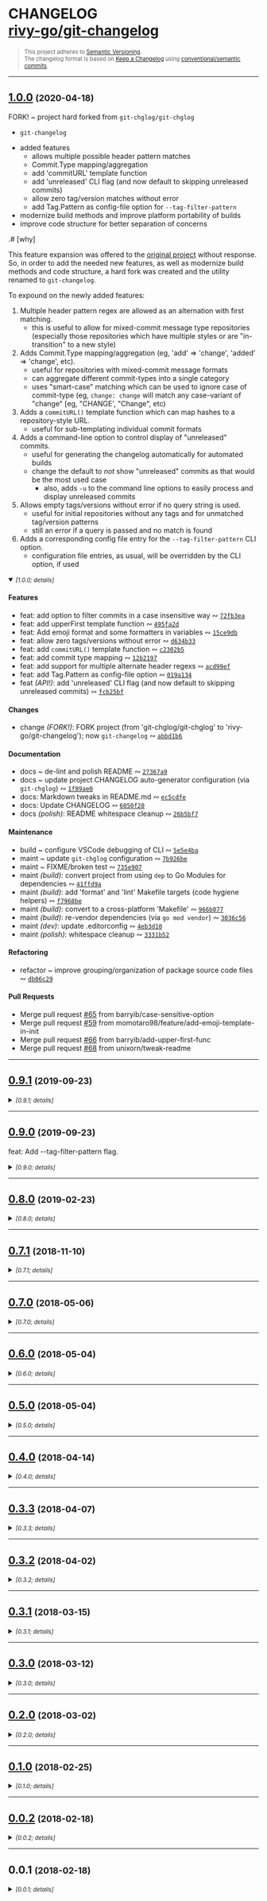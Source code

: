 <!-- markdownlint-disable --><!-- spellchecker:ignore markdownlint --><!-- spellchecker:disable -->

# CHANGELOG <br/> [rivy-go/git-changelog](https://github.com/rivy-go/git-changelog)

<div style="font-size: 0.8em">

> This project adheres to [Semantic Versioning](http://semver.org/spec/v2.0.0.html).
> <br/>
> The changelog format is based on [Keep a Changelog](https://keepachangelog.com/en/1.0.0/) using [conventional/semantic commits](https://nitayneeman.com/posts/understanding-semantic-commit-messages-using-git-and-angular).

</div>
<div class="prefix"></div>

---

## [1.0.0](https://github.com/rivy-go/git-changelog/compare/0.9.1...1.0.0) <small>(2020-04-18)</small>

FORK! ~ project hard forked from `git-chglog/git-chglog`

* `git-changelog`

- added features
  - allows multiple possible header pattern matches
  - Commit.Type mapping/aggregation
  - add 'commitURL' template function
  - add 'unreleased' CLI flag (and now default to skipping unreleased commits)
  - allow zero tag/version matches without error
  - add Tag.Pattern as config-file option for `--tag-filter-pattern`
- modernize build methods and improve platform portability of builds
- improve code structure for better separation of concerns

.# [why]

This feature expansion was offered to the [original project](https://github.com/git-chglog/git-chglog/issues/53)
without response. So, in order to add the needed new features, as well as modernize build
methods and code structure, a hard fork was created and the utility renamed to
`git-changelog`.

To expound on the newly added features:

1. Multiple header pattern regex are allowed as an alternation with first matching.
    - this is useful to allow for mixed-commit message type repositories (especially those repositories which have multiple styles or are "in-transition" to a new style)
2. Adds Commit.Type mapping/aggregation (eg, 'add' => 'change', 'added' => 'change', etc).
    - useful for repositories with mixed-commit message formats
    - can aggregate different commit-types into a single category
    - uses "smart-case" matching which can be used to ignore case of commit-type (eg, `change: change` will match any case-variant of "change" [eg, "CHANGE', "Change", etc)
3. Adds a `commitURL()` template function which can map hashes to a repository-style URL.
    - useful for sub-templating individual commit formats
4. Adds a command-line option to control display of "unreleased" commits.
    - useful for generating the changelog automatically for automated builds
    - change the default to *not* show "unreleased" commits as that would be the most used case
        - also, adds `-u` to the command line options to easily process and display unreleased commits
5. Allows empty tags/versions without error if no query string is used.
    - useful for initial repositories without any tags and for unmatched tag/version patterns
    - still an error if a query is passed and no match is found
6. Adds a corresponding config file entry for the `--tag-filter-pattern` CLI option.
    - configuration file entries, as usual, will be overridden by the CLI option, if used

<details open><summary><small><em>[1.0.0; details]</em></small></summary>

#### Features

* feat: add option to filter commits in a case insensitive way &ac; [`72fb3ea`](https://github.com/rivy-go/git-changelog/commit/72fb3eac14ad73a2a9ac82a679075bc9bfc72ea9)
* feat: add upperFirst template function &ac; [`495fa2d`](https://github.com/rivy-go/git-changelog/commit/495fa2de574c1d330aaebf7b48934f3b270ef6ea)
* feat: Add emoji format and some formatters in variables &ac; [`15ce9db`](https://github.com/rivy-go/git-changelog/commit/15ce9db03e27cca63a26e5f3d82920c2313fa8a9)
* feat: allow zero tags/versions without error &ac; [`d634b33`](https://github.com/rivy-go/git-changelog/commit/d634b33730339553afa80a2e8379f42d76bca3e6)
* feat: add `commitURL()` template function &ac; [`c2302b5`](https://github.com/rivy-go/git-changelog/commit/c2302b5a3079194f7d2779a9112c8fb6d51dd984)
* feat: add commit type mapping &ac; [`12b2197`](https://github.com/rivy-go/git-changelog/commit/12b2197f675c3b2f2c2b613f804edea124d71e3d)
* feat: add support for multiple alternate header regexs &ac; [`acd99ef`](https://github.com/rivy-go/git-changelog/commit/acd99ef3472b48d628b7c6d34765dabed72c4d25)
* feat: add Tag.Pattern as config-file option &ac; [`019a134`](https://github.com/rivy-go/git-changelog/commit/019a1341bfc10da4b0eb8b7a77fe2bc3a01557bb)
* feat *(API!)*: add 'unreleased' CLI flag (and now default to skipping unreleased commits) &ac; [`fcb25bf`](https://github.com/rivy-go/git-changelog/commit/fcb25bf230db40a4a432366951f44ed9ef64d3ce)

#### Changes

* change *(FORK!)*: FORK project (from 'git-chglog/git-chglog' to 'rivy-go/git-changelog'); now `git-changelog` &ac; [`abbd1b6`](https://github.com/rivy-go/git-changelog/commit/abbd1b62bd5959340e6acf6480c068be9645dd35)

#### Documentation

* docs ~ de-lint and polish README &ac; [`27367a9`](https://github.com/rivy-go/git-changelog/commit/27367a97a21bdb9bd822750abc917976a376da6b)
* docs ~ update project CHANGELOG auto-generator configuration (via `git-chglog`) &ac; [`1f89ae0`](https://github.com/rivy-go/git-changelog/commit/1f89ae0c1c55154a6f3b8792137f320ac0d34ad4)
* docs: Markdown tweaks in README.md &ac; [`ec5cdfe`](https://github.com/rivy-go/git-changelog/commit/ec5cdfeea22263682a81c3dead988d141c4f64e6)
* docs: Update CHANGELOG &ac; [`6050f20`](https://github.com/rivy-go/git-changelog/commit/6050f20bcdb0cb4915ffd5a36efdefa29989861d)
* docs *(polish)*: README whitespace cleanup &ac; [`26b5bf7`](https://github.com/rivy-go/git-changelog/commit/26b5bf75276bba99a5288041e22bd6d705314a78)

#### Maintenance

* build ~ configure VSCode debugging of CLI &ac; [`5e5e4ba`](https://github.com/rivy-go/git-changelog/commit/5e5e4ba31a93e17cb1e858b54c5e84ba28448388)
* maint ~ update `git-chglog` configuration &ac; [`7b926be`](https://github.com/rivy-go/git-changelog/commit/7b926be3a13b1a36d093d47b1f145d019ca57aaa)
* maint ~ FIXME/broken test &ac; [`735e907`](https://github.com/rivy-go/git-changelog/commit/735e907c54c8b9649e74e18d2d180dd1c542ebc6)
* maint *(build)*: convert project from using `dep` to Go Modules for dependencies &ac; [`41ffd9a`](https://github.com/rivy-go/git-changelog/commit/41ffd9a628a5fcd7ee86df238e982a00eeb840c7)
* maint *(build)*: add 'format' and 'lint' Makefile targets (code hygiene helpers) &ac; [`f7968be`](https://github.com/rivy-go/git-changelog/commit/f7968bee408572928150fe507868ef72642e6a3a)
* maint *(build)*: convert to a cross-platform 'Makefile' &ac; [`966b077`](https://github.com/rivy-go/git-changelog/commit/966b07731570e5228b0b234f25d34cd7d0cb9e51)
* maint *(build)*: re-vendor dependencies (via `go mod vendor`) &ac; [`3036c56`](https://github.com/rivy-go/git-changelog/commit/3036c5654426ae2f31af01aa3b550a440201cfac)
* maint *(dev)*: update .editorconfig &ac; [`4eb3d10`](https://github.com/rivy-go/git-changelog/commit/4eb3d10a7138560a9c7ef0b4902330354e6d7393)
* maint *(polish)*: whitespace cleanup &ac; [`3331b52`](https://github.com/rivy-go/git-changelog/commit/3331b52d8f489e9879855f42a2c27b71253d26c4)

#### Refactoring

* refactor ~ improve grouping/organization of package source code files &ac; [`db06c29`](https://github.com/rivy-go/git-changelog/commit/db06c295f056b3f41be86f897afc79d46bb732a3)

#### Pull Requests

* Merge pull request [#65](https://github.com/rivy-go/git-changelog/issues/65) from barryib/case-sensitive-option
* Merge pull request [#59](https://github.com/rivy-go/git-changelog/issues/59) from momotaro98/feature/add-emoji-template-in-init
* Merge pull request [#66](https://github.com/rivy-go/git-changelog/issues/66) from barryib/add-upper-first-func
* Merge pull request [#68](https://github.com/rivy-go/git-changelog/issues/68) from unixorn/tweak-readme

</details>

---

## [0.9.1](https://github.com/rivy-go/git-changelog/compare/0.9.0...0.9.1) <small>(2019-09-23)</small>

<details><summary><small><em>[0.9.1; details]</em></small></summary>

<br/>

*No changelog for this release.*

</details>

---

## [0.9.0](https://github.com/rivy-go/git-changelog/compare/0.8.0...0.9.0) <small>(2019-09-23)</small>

feat: Add --tag-filter-pattern flag.

<details><summary><small><em>[0.9.0; details]</em></small></summary>

#### Features

* feat: Add --tag-filter-pattern flag. &ac; [`1198e28`](https://github.com/rivy-go/git-changelog/commit/1198e283de00a32746be4dca6ac9ce688d7bfb9e)

#### Fixes

* fix: Fixing tests on windows &ac; [`f5df8fa`](https://github.com/rivy-go/git-changelog/commit/f5df8faf8b6a328107fc5142a7ef36dae28fdeb5)

#### Documentation

* docs: Add windows installation &ac; [`af1f714`](https://github.com/rivy-go/git-changelog/commit/af1f71410a8e27d529bf880dcab2d2e37a0d29f0)

#### Pull Requests

* Merge pull request [#44](https://github.com/rivy-go/git-changelog/issues/44) from evanchaoli/tag-filter
* Merge pull request [#41](https://github.com/rivy-go/git-changelog/issues/41) from StanleyGoldman/fixing-tests-windows
* Merge pull request [#37](https://github.com/rivy-go/git-changelog/issues/37) from ForkingSyndrome/master

</details>

---

## [0.8.0](https://github.com/rivy-go/git-changelog/compare/0.7.1...0.8.0) <small>(2019-02-23)</small>

<details><summary><small><em>[0.8.0; details]</em></small></summary>

#### Features

* feat: add the contains, hasPrefix, hasSuffix, replace, lower and upper functions to the template functions map &ac; [`dc12802`](https://github.com/rivy-go/git-changelog/commit/dc128028e64f6413fa3b191b97c9f76471c21a63)

#### Pull Requests

* Merge pull request [#34](https://github.com/rivy-go/git-changelog/issues/34) from atosatto/template-functions

</details>

---

## [0.7.1](https://github.com/rivy-go/git-changelog/compare/0.7.0...0.7.1) <small>(2018-11-10)</small>

<details><summary><small><em>[0.7.1; details]</em></small></summary>

#### Fixes

* fix: Panic occured when exec --next-tag with HEAD with tag &ac; [`e407b9a`](https://github.com/rivy-go/git-changelog/commit/e407b9a96ee3ce2a685e89cdb536404ec8ca1cb9)

#### Documentation

* docs: Fix typo &ac; [`f53bfcc`](https://github.com/rivy-go/git-changelog/commit/f53bfccee07433c440884ecc8853dc9981f0a9d5)

#### Pull Requests

* Merge pull request [#31](https://github.com/rivy-go/git-changelog/issues/31) from drubin/patch-1
* Merge pull request [#30](https://github.com/rivy-go/git-changelog/issues/30) from vvakame/fix-panic

</details>

---

## [0.7.0](https://github.com/rivy-go/git-changelog/compare/0.6.0...0.7.0) <small>(2018-05-06)</small>

<details><summary><small><em>[0.7.0; details]</em></small></summary>

#### Features

* feat: Add URL of output example for template style &ac; [`87df4b4`](https://github.com/rivy-go/git-changelog/commit/87df4b477c0f1b860f09d1e752d451ed042c2399)
* feat: Add `--next-tag` flag (experimental) &ac; [`f8f4ccb`](https://github.com/rivy-go/git-changelog/commit/f8f4ccb8b764ed22270ec86d43f4406e6fb57bc8)

#### Fixes

* fix: Remove accidentally added `Unreleased.Tag` &ac; [`7a71844`](https://github.com/rivy-go/git-changelog/commit/7a71844c6f73e65e271af187ee14f8dbe610adea)

#### Documentation

* docs: Fix typo &ac; [`4046d94`](https://github.com/rivy-go/git-changelog/commit/4046d94b7c58f3d9e813ebfc6911882d3e30a1a9)
* docs: Add document related on `--next-tag` &ac; [`83ccab2`](https://github.com/rivy-go/git-changelog/commit/83ccab2905e0296f343fec8e15555f8d5fc45097)

#### Maintenance

* chore: Update `changelog` task in Makefile &ac; [`5ad4cab`](https://github.com/rivy-go/git-changelog/commit/5ad4cab29873be97762eb9d4b2a29e0be51a68f1)

#### Test Improvements

* test: Change output test of chglog to keep-a-changelog &ac; [`d008bef`](https://github.com/rivy-go/git-changelog/commit/d008bef7fb1a50bb02dbf06deb5b539c6c996b9a)
* test: Refactor for chglog test code &ac; [`36cf6bc`](https://github.com/rivy-go/git-changelog/commit/36cf6bce12154394db9e67419af522af192d3b6b)

#### Pull Requests

* Merge pull request [#22](https://github.com/rivy-go/git-changelog/issues/22) from git-chglog/feat/add-preview-style-link
* Merge pull request [#21](https://github.com/rivy-go/git-changelog/issues/21) from git-chglog/feat/next-tag

</details>

---

## [0.6.0](https://github.com/rivy-go/git-changelog/compare/0.5.0...0.6.0) <small>(2018-05-04)</small>

<details><summary><small><em>[0.6.0; details]</em></small></summary>

#### Features

* feat: Add tag name header id for keep-a-changelog template &ac; [`481f6c0`](https://github.com/rivy-go/git-changelog/commit/481f6c0770b61577e91ba0a1a0101ce77fc3c422)

#### Documentation

* docs: docs: Update template example for README &ac; [`bcfe4d2`](https://github.com/rivy-go/git-changelog/commit/bcfe4d23cf34d0a7209be4766499eb77b9b1cee2)

#### Maintenance

* chore: Update CHANGELOG template format &ac; [`f97c6a0`](https://github.com/rivy-go/git-changelog/commit/f97c6a022e7c106fb2e796838d76c0de8e535882)

#### Pull Requests

* Merge pull request [#20](https://github.com/rivy-go/git-changelog/issues/20) from git-chglog/feat/kac-template-title-id

</details>

---

## [0.5.0](https://github.com/rivy-go/git-changelog/compare/0.4.0...0.5.0) <small>(2018-05-04)</small>

<details><summary><small><em>[0.5.0; details]</em></small></summary>

#### Features

* feat: Update template format to human readable &ac; [`25c4182`](https://github.com/rivy-go/git-changelog/commit/25c41823a330239b3b2f835a8b4fcd3974328e2c)
* feat: Add `Unreleased` field to `RenderData` &ac; [`5ce1760`](https://github.com/rivy-go/git-changelog/commit/5ce1760d0f0638731a5b12a09b3d6fa8b10a24e2)

#### Fixes

* fix: Add unreleased commits section to keep-a-changelog template [#15](https://github.com/rivy-go/git-changelog/issues/15) &ac; [`d3e1f56`](https://github.com/rivy-go/git-changelog/commit/d3e1f56e9164974d99de4d6f7ce4b101fe234d84)

#### Documentation

* docs: Update template example for README &ac; [`3f49f93`](https://github.com/rivy-go/git-changelog/commit/3f49f9338fcee6a1ca3e4d65de7575bd31e73269)
* docs: Fix markdown table format &ac; [`f65b08d`](https://github.com/rivy-go/git-changelog/commit/f65b08d1f6a3a99a59bf0301377f6a72b5aa446c)
* docs: Fix "style" markdown format &ac; [`d44e8cc`](https://github.com/rivy-go/git-changelog/commit/d44e8ccdcb6558b9621e14752211bb8872418e53)

#### Maintenance

* chore: Update CHANGELOG template format &ac; [`5564081`](https://github.com/rivy-go/git-changelog/commit/55640815838e09ffd15fbcae7ce59f71e155d6f8)

#### Pull Requests

* Merge pull request [#19](https://github.com/rivy-go/git-changelog/issues/19) from git-chglog/fix/unreleased-commits
* Merge pull request [#18](https://github.com/rivy-go/git-changelog/issues/18) from ringohub/master

</details>

---

## [0.4.0](https://github.com/rivy-go/git-changelog/compare/0.3.3...0.4.0) <small>(2018-04-14)</small>

<details><summary><small><em>[0.4.0; details]</em></small></summary>

#### Features

* feat: Add support for Bitbucket &ac; [`21ae9e8`](https://github.com/rivy-go/git-changelog/commit/21ae9e83883133fabdf828863864e2ad9dabd0df)

#### Documentation

* docs: Update `--init` gif animation &ac; [`ab4e0f6`](https://github.com/rivy-go/git-changelog/commit/ab4e0f6039ba65a2c58758ff88971e8001bd9ab5)
* docs: Add Bitbucket section &ac; [`a00a2f2`](https://github.com/rivy-go/git-changelog/commit/a00a2f206fbc71f4b71a54d98c8867976138c288)

#### Pull Requests

* Merge pull request [#17](https://github.com/rivy-go/git-changelog/issues/17) from git-chglog/feat/bitbucket

</details>

---

## [0.3.3](https://github.com/rivy-go/git-changelog/compare/0.3.2...0.3.3) <small>(2018-04-07)</small>

<details><summary><small><em>[0.3.3; details]</em></small></summary>

#### Features

* feat: Change to kindly error message when git-tag does not exist &ac; [`82d0df1`](https://github.com/rivy-go/git-changelog/commit/82d0df16a8178e1fac607eb76c24d4784e90b34f)

#### Documentation

* docs: Update TODO List &ac; [`588c3d0`](https://github.com/rivy-go/git-changelog/commit/588c3d0a41053b0e92ec436bb7c488d18f291cb0)

#### Pull Requests

* Merge pull request [#16](https://github.com/rivy-go/git-changelog/issues/16) from git-chglog/fix/empty-tag-handling

</details>

---

## [0.3.2](https://github.com/rivy-go/git-changelog/compare/0.3.1...0.3.2) <small>(2018-04-02)</small>

<details><summary><small><em>[0.3.2; details]</em></small></summary>

#### Fixes

* fix: Fix color output bug in windows help command &ac; [`e304986`](https://github.com/rivy-go/git-changelog/commit/e30498689cafb07a1fa09c640e45cbd3a005fef4)

#### Pull Requests

* Merge pull request [#14](https://github.com/rivy-go/git-changelog/issues/14) from git-chglog/fix/windows-help-color

</details>

---

## [0.3.1](https://github.com/rivy-go/git-changelog/compare/0.3.0...0.3.1) <small>(2018-03-15)</small>

<details><summary><small><em>[0.3.1; details]</em></small></summary>

#### Fixes

* fix: fix preview string of commit subject &ac; [`b217d78`](https://github.com/rivy-go/git-changelog/commit/b217d782ebc4c2facc5047836a9aa26f5701e083)

#### Pull Requests

* Merge pull request [#13](https://github.com/rivy-go/git-changelog/issues/13) from kt3k/feature/fix-preview

</details>

---

## [0.3.0](https://github.com/rivy-go/git-changelog/compare/0.2.0...0.3.0) <small>(2018-03-12)</small>

<details><summary><small><em>[0.3.0; details]</em></small></summary>

#### Features

* feat: Add support for GitLab &ac; [`45ed6e3`](https://github.com/rivy-go/git-changelog/commit/45ed6e3ee29ace0acb516ad1fb168aad11cce404)

#### Documentation

* docs: Add document related to GitLab &ac; [`0a623f3`](https://github.com/rivy-go/git-changelog/commit/0a623f3f618396f9a297ff60dc5cb19d91116ad4)
* docs: Fix old template section in document &ac; [`d446571`](https://github.com/rivy-go/git-changelog/commit/d446571b8c5dc54e790ea8b054d2c7b4be22c231)

#### Maintenance

* chore: Add helper task for generate CHANGELOG &ac; [`081aa8d`](https://github.com/rivy-go/git-changelog/commit/081aa8df602943282e0f1c7b68ba07118477eeb3)

#### Pull Requests

* Merge pull request [#12](https://github.com/rivy-go/git-changelog/issues/12) from git-chglog/feat/gitlab

</details>

---

## [0.2.0](https://github.com/rivy-go/git-changelog/compare/0.1.0...0.2.0) <small>(2018-03-02)</small>

<details><summary><small><em>[0.2.0; details]</em></small></summary>

#### Features

* feat: Add template for `Keep a changelog` to the `--init` option &ac; [`ed6fb27`](https://github.com/rivy-go/git-changelog/commit/ed6fb2722ea84db8b9349d1bff61285cf5c0878d)
* feat: Supports vim like `j/k` keybind with item selection of `--init` &ac; [`790a2e6`](https://github.com/rivy-go/git-changelog/commit/790a2e6574e5f1d7af5fe2883ae3e7ee3da13093)

#### Documentation

* docs: Change CHANGELOG format to Keep a changelog &ac; [`7a004f8`](https://github.com/rivy-go/git-changelog/commit/7a004f88eb2be8ca88899e7e9332ddd42bb08ac0)
* docs: Add AppVeyor status badge &ac; [`dd838e8`](https://github.com/rivy-go/git-changelog/commit/dd838e86752a9fe046127074a32bc92f1101ab04)

#### Maintenance

* chore: Fix release flow (retry) &ac; [`4059813`](https://github.com/rivy-go/git-changelog/commit/40598132fcaecca49b0e38a8c904630ffc0de1ec)
* chore: Add AppVeyor config &ac; [`f9ab379`](https://github.com/rivy-go/git-changelog/commit/f9ab3795194698ad54cf24bf192b901487657dd8)

#### Test Improvements

* test: Pass all the test cases with windows &ac; [`98543fb`](https://github.com/rivy-go/git-changelog/commit/98543fb897a4837cf228e0b490861df27f43261a)

#### Pull Requests

* Merge pull request [#11](https://github.com/rivy-go/git-changelog/issues/11) from git-chglog/develop
* Merge pull request [#10](https://github.com/rivy-go/git-changelog/issues/10) from mattn/fix-test
* Merge pull request [#9](https://github.com/rivy-go/git-changelog/issues/9) from mattn/windows-color

</details>

---

## [0.1.0](https://github.com/rivy-go/git-changelog/compare/0.0.2...0.1.0) <small>(2018-02-25)</small>

<details><summary><small><em>[0.1.0; details]</em></small></summary>

#### Features

* feat: Supports annotated git-tag and adds `Tag.Subject` field [#3](https://github.com/rivy-go/git-changelog/issues/3) &ac; [`114b7d6`](https://github.com/rivy-go/git-changelog/commit/114b7d6fc8c5f6fda328e326bb961ed7f1609a62)
* feat: Remove commit message preview on select format &ac; [`7a6d2a0`](https://github.com/rivy-go/git-changelog/commit/7a6d2a015d2af3a94586757c67295209c60c979c)
* feat: Add Git Basic to commit message format &ac; [`25bb6e1`](https://github.com/rivy-go/git-changelog/commit/25bb6e17a18f2bb9d3d787b0abcecf7149c8babe)
* feat: Add preview to the commit message format of `--init` option &ac; [`a7d8646`](https://github.com/rivy-go/git-changelog/commit/a7d86469b9d399f1bf4e86059e6c55c03f14ef4c)

#### Fixes

* fix: Fix a bug that `Commit.Revert.Header` is not converted by `GitHubProcessor` &ac; [`d165ea8`](https://github.com/rivy-go/git-changelog/commit/d165ea884a56229be12eb81b2689210b64362b6e)
* fix: Fix error message when `Tag` can not be acquired &ac; [`b01be88`](https://github.com/rivy-go/git-changelog/commit/b01be882302ad42915ea4462ebc895cd76b4a1f8)
* fix a small typo, no content changes &ac; [`6566949`](https://github.com/rivy-go/git-changelog/commit/65669492a0516c9921ff9e905b142ebb987ae354)
* fix: Fix `Revert` of template created by Initializer &ac; [`aa5cf09`](https://github.com/rivy-go/git-changelog/commit/aa5cf0913d31d9f59fa71c08c4003fd115856421)

#### Documentation

* docs: Update `--init` gif animation &ac; [`8fb0c7f`](https://github.com/rivy-go/git-changelog/commit/8fb0c7f482a1aa2fdb99f13aee5c01c91dfeac31)
* docs: Add coveralls status badge &ac; [`7fe88a3`](https://github.com/rivy-go/git-changelog/commit/7fe88a3f613cbf4908bb4fa67098f9ecfd01d3b5)
* docs: Add contributing guide and Issues/PR templates &ac; [`ccd7250`](https://github.com/rivy-go/git-changelog/commit/ccd72509c673dee1963a8260ee9aff2c319d96cd)
* docs: Update `--init` option demo gif animation &ac; [`4910289`](https://github.com/rivy-go/git-changelog/commit/491028989e863701308fedeb25c68ba196a7309d)

#### Maintenance

* chore: Fix release scripts &ac; [`f8160a2`](https://github.com/rivy-go/git-changelog/commit/f8160a2b76ad0806434c2588f0c91b75e31d6477)
* chore: Remove unnecessary task &ac; [`1b2210d`](https://github.com/rivy-go/git-changelog/commit/1b2210dbca5deb3a9ab3e93b8765b51aca115955)
* chore: Add coverage measurement task for local confirmation &ac; [`b738561`](https://github.com/rivy-go/git-changelog/commit/b7385619d12a4201f276ff1ad179fa0c3b6fc1b0)
* chore: Change release method of git tag on TravisCI &ac; [`c7ca5ce`](https://github.com/rivy-go/git-changelog/commit/c7ca5ce738623c77d244a971ffadce8477760c9a)

#### Refactoring

* refactor: Refactor `Initializer` to testable &ac; [`8780cd1`](https://github.com/rivy-go/git-changelog/commit/8780cd12442b65b6931231933f77f5fd3e20a468)

#### Test Improvements

* test: Add coverage measurement using coveralls &ac; [`2b81993`](https://github.com/rivy-go/git-changelog/commit/2b81993531e2fbec2e502435120157efa12f2b36)
* test: Fix test which failed due to timezone difference &ac; [`96562bc`](https://github.com/rivy-go/git-changelog/commit/96562bcc9af4bebc55159acddf9768212198d13a)

#### Pull Requests

* Merge pull request [#8](https://github.com/rivy-go/git-changelog/issues/8) from git-chglog/feat/0.0.3
* Merge pull request [#6](https://github.com/rivy-go/git-changelog/issues/6) from git-chglog/chore/coverage
* Merge pull request [#4](https://github.com/rivy-go/git-changelog/issues/4) from paralax/patch-1
* Merge pull request [#5](https://github.com/rivy-go/git-changelog/issues/5) from git-chglog/develop
* Merge pull request [#1](https://github.com/rivy-go/git-changelog/issues/1) from git-chglog/develop

</details>

---

## [0.0.2](https://github.com/rivy-go/git-changelog/compare/0.0.1...0.0.2) <small>(2018-02-18)</small>

<details><summary><small><em>[0.0.2; details]</em></small></summary>

#### Documentation

* docs: Add CHANGELOG &ac; [`34815ca`](https://github.com/rivy-go/git-changelog/commit/34815cafe8a533bc148beec2a7e3acd8d69c362f)

#### Maintenance

* chore: Fix release script &ac; [`fc2b625`](https://github.com/rivy-go/git-changelog/commit/fc2b625debd4d9c3a3cdab95fc710120486cf2ed)
* chore: Add release process &ac; [`8292ab7`](https://github.com/rivy-go/git-changelog/commit/8292ab7d2c191e27da5759d128415a8b1362b896)

</details>

---

## 0.0.1 <small>(2018-02-18)</small>

<details><summary><small><em>[0.0.1; details]</em></small></summary>

#### Features

* feat: Add cli client &ac; [`066fa21`](https://github.com/rivy-go/git-changelog/commit/066fa21430aafeba97ec08bfef1e239a9a4650ec)
* feat: Add commits in commit version struct &ac; [`153727e`](https://github.com/rivy-go/git-changelog/commit/153727ed1a4d0d1712eeabcc9ee36f4f294e0928)
* feat: Add config normalize process &ac; [`633c7f0`](https://github.com/rivy-go/git-changelog/commit/633c7f0e89d26b5248663782ba005b118b9d961b)
* feat: Add Next and Previous in Tag &ac; [`d4d2a7e`](https://github.com/rivy-go/git-changelog/commit/d4d2a7ed805300a14ce419daa13dd7a4823cff50)
* feat: Add MergeCommits and RevertCommits &ac; [`fd369d4`](https://github.com/rivy-go/git-changelog/commit/fd369d4c5320582a2946173b87de42f53d96af96)
* feat: First implement &ac; [`6caf676`](https://github.com/rivy-go/git-changelog/commit/6caf676beb56bd053eb2008ed133ca8582b50c45)

#### Fixes

* fix: Fix parsing of revert and body &ac; [`8869631`](https://github.com/rivy-go/git-changelog/commit/8869631aad9059c30a7271c7ce2dc37d0e6493ac)

#### Documentation

* docs: Fix links &ac; [`ff400cd`](https://github.com/rivy-go/git-changelog/commit/ff400cdfd36a363f82b0de698877d9cd9aa6a34a)
* docs: Add documentation &ac; [`9e216d5`](https://github.com/rivy-go/git-changelog/commit/9e216d56276c32427baf6e368fcd4b8e8716339d)
* docs: Add godoc &ac; [`d55318c`](https://github.com/rivy-go/git-changelog/commit/d55318c7a09aaab32c6c010cdb8e5d2823818d13)
* docs: Add license &ac; [`2d5764a`](https://github.com/rivy-go/git-changelog/commit/2d5764a30d26be5a4cfe15bf70db09a1b84e8ba5)

#### Maintenance

* chore: Fix timezone in TravisCI &ac; [`ec1d4de`](https://github.com/rivy-go/git-changelog/commit/ec1d4dec3c8caa6bd0c2bf587d149e527ea80f39)
* chore: Add travis configuration &ac; [`1d37984`](https://github.com/rivy-go/git-changelog/commit/1d37984592cb01db55d72e1ccd131ee2d9d979c4)
* chore: Add Makefile for task management &ac; [`4dd9b35`](https://github.com/rivy-go/git-changelog/commit/4dd9b350e607a8b8189474a2dc2c49e8ebd53cda)
* chore: Fix testcase depending on datetime &ac; [`cd96846`](https://github.com/rivy-go/git-changelog/commit/cd9684604bb8750b1984779689437c37fa7d5cfb)
* chore: Update vendor packages &ac; [`2179ede`](https://github.com/rivy-go/git-changelog/commit/2179edebb604b0309b7dc3b9b023a9566afaa8a6)
* chore: Add e2e tests &ac; [`8b6430e`](https://github.com/rivy-go/git-changelog/commit/8b6430ea17207f370c7cfeaef0bf9f5a187a5979)
* chore: Setup gitignore &ac; [`8c7c870`](https://github.com/rivy-go/git-changelog/commit/8c7c8707ababe1a6d27a48900f9c0dfc779f3c23)
* chore: Initial commit &ac; [`a44743e`](https://github.com/rivy-go/git-changelog/commit/a44743ef3fe09fd622e22372f8f3e4a3c65f0439)
* maint *(editor)*: Add Editorconfig &ac; [`78c2f1e`](https://github.com/rivy-go/git-changelog/commit/78c2f1e90939cc8d3ba2b0d6455a2369e22089bc)

#### Refactoring

* refactor: Fix typo &ac; [`5599878`](https://github.com/rivy-go/git-changelog/commit/5599878683f353b1d4f2606d0217034995bf3a86)
* refactor: Change to return an error if corresponding commit is empty &ac; [`22cfb51`](https://github.com/rivy-go/git-changelog/commit/22cfb5112444e4aa38d2ab53af3c62e5a2ac5f78)
* refactor: Refactor the main logic &ac; [`8f31716`](https://github.com/rivy-go/git-changelog/commit/8f3171633c984a8ef9c714ea8a33438865aa2d8e)

</details><br/>
